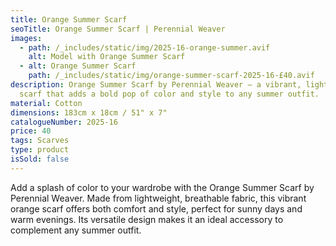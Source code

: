 ```yaml
---
title: Orange Summer Scarf
seoTitle: Orange Summer Scarf | Perennial Weaver
images:
  - path: /_includes/static/img/2025-16-orange-summer.avif
    alt: Model with Orange Summer Scarf
  - alt: Orange Summer Scarf
    path: /_includes/static/img/orange-summer-scarf-2025-16-£40.avif
description: Orange Summer Scarf by Perennial Weaver – a vibrant, lightweight
  scarf that adds a bold pop of color and style to any summer outfit.
material: Cotton
dimensions: 183cm x 18cm / 51" x 7"
catalogueNumber: 2025-16
price: 40
tags: Scarves
type: product
isSold: false
---
```

Add a splash of color to your wardrobe with the Orange Summer Scarf by Perennial Weaver. Made from lightweight, breathable fabric, this vibrant orange scarf offers both comfort and style, perfect for sunny days and warm evenings. Its versatile design makes it an ideal accessory to complement any summer outfit.
